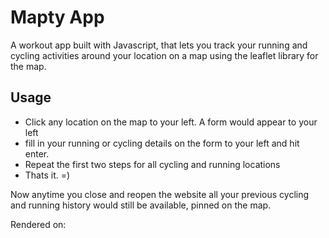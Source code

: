# Mapty App

A workout app built with Javascript, that lets you track your
running and cycling activities around your location on a map using the leaflet library for the map.

## Usage

- Click any location on the map to your left. A form would appear to your left
- fill in your running or cycling details on the form to your left and hit enter.
- Repeat the first two steps for all cycling and running locations
- Thats it. =)

Now anytime you close and reopen the website all your previous cycling and running history would still be available, pinned on the map.

Rendered on:
